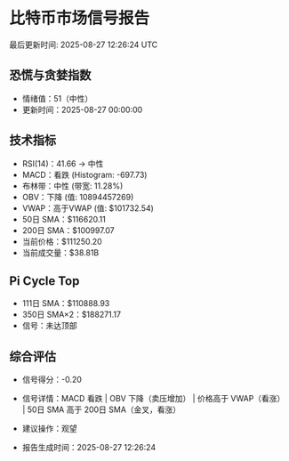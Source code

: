 # 比特币市场信号报告

最后更新时间: 2025-08-27 12:26:24 UTC

## 恐慌与贪婪指数
- 情绪值：51（中性）
- 更新时间：2025-08-27 00:00:00

## 技术指标
- RSI(14)：41.66 → 中性
- MACD：看跌 (Histogram: -697.73)
- 布林带：中性 (带宽: 11.28%)
- OBV：下降 (值: 10894457269)
- VWAP：高于VWAP (值: $101732.54)
- 50日 SMA：$116620.11
- 200日 SMA：$100997.07
- 当前价格：$111250.20
- 当前成交量：$38.81B

## Pi Cycle Top
- 111日 SMA：$110888.93
- 350日 SMA×2：$188271.17
- 信号：未达顶部

## 综合评估
- 信号得分：-0.20
- 信号详情：MACD 看跌 | OBV 下降（卖压增加） | 价格高于 VWAP（看涨） | 50日 SMA 高于 200日 SMA（金叉，看涨）
- 建议操作：观望

- 报告生成时间：2025-08-27 12:26:24